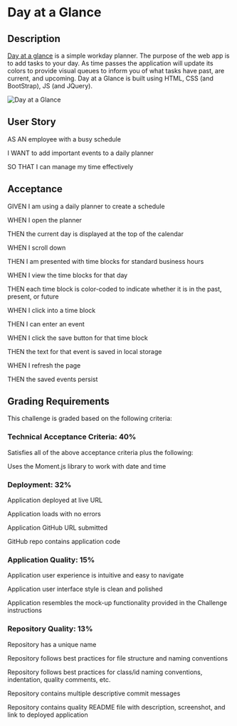 # Day at a Glance

## Description
[Day at a glance](https://jbped.github.io/day-at-a-glance/) is a simple workday planner. The purpose of the web app is to add tasks to your day. As time passes the application will update its colors to provide visual queues to inform you of what tasks have past, are current, and upcoming. Day at a Glance is built using HTML, CSS (and BootStrap), JS (and JQuery).

![Day at a Glance](https://user-images.githubusercontent.com/76881086/120123735-d5f2fe80-c16d-11eb-8244-bde5cd40013a.png)


## User Story 
AS AN employee with a busy schedule

I WANT to add important events to a daily planner

SO THAT I can manage my time effectively

## Acceptance 

GIVEN I am using a daily planner to create a schedule

WHEN I open the planner

THEN the current day is displayed at the top of the calendar

WHEN I scroll down

THEN I am presented with time blocks for standard business hours

WHEN I view the time blocks for that day

THEN each time block is color-coded to indicate whether it is in the past, present, or future

WHEN I click into a time block

THEN I can enter an event

WHEN I click the save button for that time block

THEN the text for that event is saved in local storage

WHEN I refresh the page

THEN the saved events persist

## Grading Requirements
This challenge is graded based on the following criteria:

### Technical Acceptance Criteria: 40%
Satisfies all of the above acceptance criteria plus the following:

Uses the Moment.js library to work with date and time

### Deployment: 32%
Application deployed at live URL

Application loads with no errors

Application GitHub URL submitted

GitHub repo contains application code

### Application Quality: 15%
Application user experience is intuitive and easy to navigate

Application user interface style is clean and polished

Application resembles the mock-up functionality provided in the Challenge instructions

### Repository Quality: 13%
Repository has a unique name

Repository follows best practices for file structure and naming conventions

Repository follows best practices for class/id naming conventions, indentation, quality comments, etc.

Repository contains multiple descriptive commit messages

Repository contains quality README file with description, screenshot, and link to deployed application

